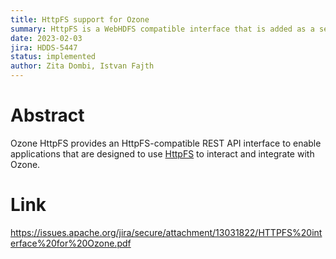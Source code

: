 ```yaml
---
title: HttpFS support for Ozone
summary: HttpFS is a WebHDFS compatible interface that is added as a separate role to Ozone.
date: 2023-02-03
jira: HDDS-5447
status: implemented
author: Zita Dombi, Istvan Fajth
---
```

<!--
  Licensed under the Apache License, Version 2.0 (the "License");
  you may not use this file except in compliance with the License.
  You may obtain a copy of the License at

   http://www.apache.org/licenses/LICENSE-2.0

  Unless required by applicable law or agreed to in writing, software
  distributed under the License is distributed on an "AS IS" BASIS,
  WITHOUT WARRANTIES OR CONDITIONS OF ANY KIND, either express or implied.
  See the License for the specific language governing permissions and
  limitations under the License. See accompanying LICENSE file.
-->

# Abstract

Ozone HttpFS provides an HttpFS-compatible REST API interface to enable applications
that are designed to use [HttpFS](https://hadoop.apache.org/docs/stable/hadoop-hdfs-httpfs/index.html)
to interact and integrate with Ozone.

# Link

https://issues.apache.org/jira/secure/attachment/13031822/HTTPFS%20interface%20for%20Ozone.pdf
